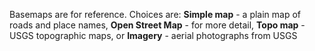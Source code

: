Basemaps are for reference. Choices are: **Simple map** - a plain map of roads and place names,
**Open Street Map** - for more detail,
**Topo map** - USGS topographic maps, or 
**Imagery** - aerial photographs from USGS